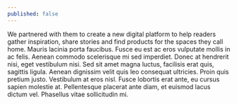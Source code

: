 ```yaml
---
published: false
---
```

We partnered with them to create a new digital platform to help readers gather inspiration, share stories and find products for the spaces they call home. Mauris lacinia porta faucibus. 
Fusce eu est ac eros vulputate mollis in ac felis. Aenean commodo scelerisque mi sed imperdiet. 
Donec at hendrerit nisi, eget vestibulum nisi. Sed sit amet magna luctus, facilisis erat quis, sagittis ligula. Aenean dignissim velit quis leo consequat ultricies. Proin quis pretium justo. Vestibulum at eros nisl. Fusce lobortis erat ante, eu cursus sapien molestie at. Pellentesque placerat ante diam, et euismod lacus dictum vel. Phasellus vitae sollicitudin mi.
